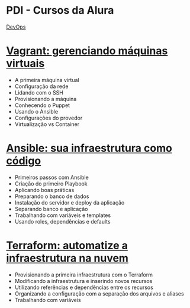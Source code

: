 # PDI - Cursos da Alura

<a href="https://cursos.alura.com.br/formacao-devops">DevOps</a>

<h1><a href="https://cursos.alura.com.br/course/vagrant-gerenciando-maquinas-virtuais">Vagrant: gerenciando máquinas virtuais</a></h1>
<ul>
  <li>A primeira máquina virtual </li>
  <li>Configuração da rede</li>
  <li>Lidando com o SSH</li>
  <li>Provisionando a máquina</li>
  <li>Conhecendo o Puppet</li>
  <li>Usando o Ansible</li>
  <li>Configurações do provedor</li>
  <li>Virtualização vs Container</li>
</ul>
<h1><a href="https://cursos.alura.com.br/course/infraestrutura-como-codigo-com-ansible">Ansible: sua infraestrutura como código</a></h1>
<ul>
  <li>Primeiros passos com Ansible</li>
  <li>Criação do primeiro Playbook</li>
  <li>Aplicando boas práticas</li>
  <li>Preparando o banco de dados</li>
  <li>Instalação do servidor e deploy da aplicação</li>
  <li>Separando banco e aplicação</li>
  <li>Trabalhando com variáveis e templates</li>
  <li>Usando roles, dependências e defaults</li>
</ul>
<h1><a href="https://cursos.alura.com.br/course/terraform">Terraform: automatize a infraestrutura na nuvem</a></h1>
<ul>
  <li>Provisionando a primeira infraestrutura com o Terraform</li>
  <li>Modificando a infraestrutura e inserindo novos recursos</li>
  <li>Utilizando referências e dependências entre os recursos</li>
  <li>Organizando a configuração com a separação dos arquivos e aliases</li>
  <li>Trabalhando com variáveis</li>
</ul>
